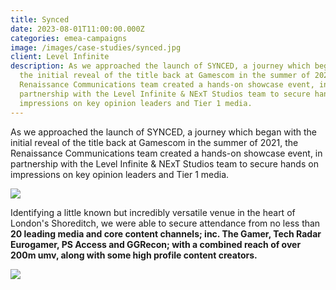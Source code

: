 ```yaml
---
title: Synced
date: 2023-08-01T11:00:00.000Z
categories: emea-campaigns
image: /images/case-studies/synced.jpg
client: Level Infinite
description: As we approached the launch of SYNCED, a journey which began with
  the initial reveal of the title back at Gamescom in the summer of 2021, the
  Renaissance Communications team created a hands-on showcase event, in
  partnership with the Level Infinite & NExT Studios team to secure hands on
  impressions on key opinion leaders and Tier 1 media.
---
```

As we approached the launch of SYNCED, a journey which began with the initial reveal of the title back at Gamescom in the summer of 2021, the Renaissance Communications team created a hands-on showcase event, in partnership with the Level Infinite & NExT Studios team to secure hands on impressions on key opinion leaders and Tier 1 media. 

![](/images/uploads/synced-csi-1.png)

Identifying a little known but incredibly versatile venue in the heart of London's Shoreditch, we were able to secure attendance from no less than **20 leading media and core content channels; inc. The Gamer, Tech Radar Eurogamer, PS Access and GGRecon; with a combined reach of over 200m umv, along with some high profile content creators.** 

![](/images/uploads/synced-csi-2.png)
